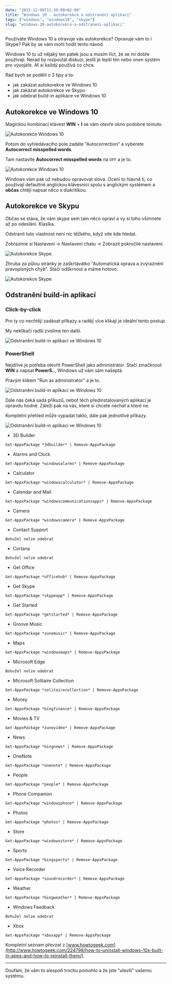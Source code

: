```yaml
---
date: "2015-12-08T11:30:00+02:00"
title: "Windows 10 - autokorekce a odstranění aplikací"
tags: ["windows", "windows10", "skype"]
slug: "windows-10-autokorekce-a-odstraneni-aplikaci"
---
```


Používáte Windows 10 a otravuje vás autokorekce? Opravuje vám to i Skype? Pak by se vám mohl hodit tento návod.

<!--more-->

Windows 10 tu už nějaký ten pátek jsou a musím říct, že se mi dobře používají. Nerad by rozpoutál diskuzi,
jestli je lepší ten nebo onen systém pro vývojáře. Ať si každý používá co chce.

Rád bych se podělil o 3 tipy a to:

- jak zakázat autokorekce ve Windows 10
- jak zakázat autokorekce ve Skypu
- jak odebrat build-in aplikace ve Windows 10

## Autokorekce ve Windows 10

Magickou kombinací klávest **WIN** + **I** se vám otevře okno podobné tomuto.

![](/misc/blog/2015/12/08/win1.png "Autokorekce Windows 10")

Potom do vyhledávacího pole zadáte "Autocorrection" a vyberete **Autocorrect misspelled words**.

Tam nastavíte **Autocorrect misspelled words** na `OFF` a je to.

![](/misc/blog/2015/12/08/win2.png "Autokorekce Windows 10")

Windows vám pak už nebudou opravovat slova. Ocení to hlavně ti, co používají
defaultně anglickou klávesnici spolu s anglickým systémem a **občas** chtějí
napsat něco s diakritikou.

## Autokorekce ve Skypu

Občas se stáva, že vám skype sem tam něco opraví a vy si toho všimnete až po odeslání. Klasika.

Odstranit tuto vlastnost není nic těžkého, když víte kde hledat.

Zobrazíme si Nastavení -> Nastavení chatu -> Zobrazit pokročilé nastavení.

![](/misc/blog/2015/12/08/skype1.jpg "Autokorekce Skype")

Zhruba za půlou stránky je zaškrtávátko "Automatická oprava a zvýraznění pravopisných chyb".
Stačí odškrnout a máme hotovo.

![](/misc/blog/2015/12/08/skype2.jpg "Autokorekce Skype")

## Odstranění build-in aplikací

### Click-by-click

Pro ty co nechtějí zadávat příkazy a raději více klikají je ideální tento postup.

My neklikači radší zvolíme ten další.

![](/misc/blog/2015/12/08/win-buildin2.png "Odstranění build-in aplikací ve Windows 10")

### PowerShell

Nejdříve je potřeba otevřít PowerShell jako administrátor. Stačí zmačknout **WIN**
a napsat **PowerS..**, Windows už vám sám našeptá.

Pravým klikem "Run as administrator" a je to.

![](/misc/blog/2015/12/08/win-buildin3.png "Odstranění build-in aplikací ve Windows 10")

Dále nás čeká sada příkuzů, neboť těch předinstalovaných aplikací je opravdu hodně.
Záleží pak na vás, které si chcete nechat a které ne.

Kompletní přehled může vypadat takto, dále pak jednotlivé příkazy.

![](/misc/blog/2015/12/08/win-buildin1.png "Odstranění build-in aplikací ve Windows 10")

- 3D Builder

```
Get-AppxPackage *3dbuilder* | Remove-AppxPackage
```

- Alarms and Clock

```
Get-AppxPackage *windowsalarms* | Remove-AppxPackage
```

- Calculator

```
Get-AppxPackage *windowscalculator* | Remove-AppxPackage
```

- Calendar and Mail

```
Get-AppxPackage *windowscommunicationsapps* | Remove-AppxPackage
```

- Camera

```
Get-AppxPackage *windowscamera* | Remove-AppxPackage
```

- Contact Support

```
Bohužel nelze odebrat
```

- Cortana

```
Bohužel nelze odebrat
```

- Get Office

```
Get-AppxPackage *officehub* | Remove-AppxPackage
```

- Get Skype

```
Get-AppxPackage *skypeapp* | Remove-AppxPackage
```

- Get Started

```
Get-AppxPackage *getstarted* | Remove-AppxPackage
```

- Groove Music

```
Get-AppxPackage *zunemusic* | Remove-AppxPackage
```

- Maps

```
Get-AppxPackage *windowsmaps* | Remove-AppxPackage
```

- Microsoft Edge

```
Bohužel nelze odebrat
```

- Microsoft Solitaire Collection

```
Get-AppxPackage *solitairecollection* | Remove-AppxPackage
```

- Money

```
Get-AppxPackage *bingfinance* | Remove-AppxPackage
```

- Movies & TV

```
Get-AppxPackage *zunevideo* | Remove-AppxPackage
```

- News

```
Get-AppxPackage *bingnews* | Remove-AppxPackage
```

- OneNote

```
Get-AppxPackage *onenote* | Remove-AppxPackage
```

- People

```
Get-AppxPackage *people* | Remove-AppxPackage
```

- Phone Companion

```
Get-AppxPackage *windowsphone* | Remove-AppxPackage
```

- Photos

```
Get-AppxPackage *photos* | Remove-AppxPackage
```

- Store

```
Get-AppxPackage *windowsstore* | Remove-AppxPackage
```

- Sports

```
Get-AppxPackage *bingsports* | Remove-AppxPackage
```

- Voice Recorder

```
Get-AppxPackage *soundrecorder* | Remove-AppxPackage
```

- Weather

```
Get-AppxPackage *bingweather* | Remove-AppxPackage
```

- Windows Feedback

```
Bohužel nelze odebrat
```

- Xbox

```
Get-AppxPackage *xboxapp* | Remove-AppxPackage
```

Kompletní seznam převzat z [www.howtogeek.com](http://www.howtogeek.com/224798/how-to-uninstall-windows-10s-built-in-apps-and-how-to-reinstall-them/).

-----

Doufám, že vám to alespoň trochu pomohlo a že jste "ulevili" vašemu systému.
